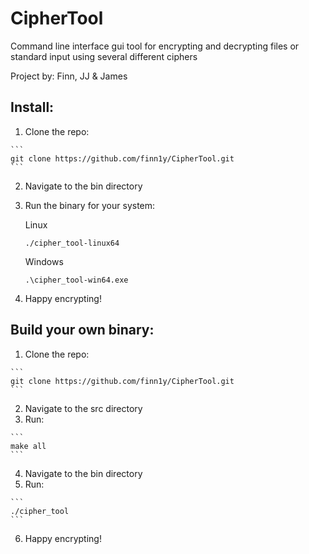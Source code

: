 # CipherTool

Command line interface gui tool for encrypting and decrypting files or standard input using several different ciphers

Project by: Finn, JJ & James

## Install:
  1. Clone the repo:
  
    ```
    git clone https://github.com/finn1y/CipherTool.git
    ```
    
  2. Navigate to the bin directory
  3. Run the binary for your system:
      
        Linux
        ```
        ./cipher_tool-linux64
        ```
        Windows
        ```
        .\cipher_tool-win64.exe
        ```
        
  4. Happy encrypting!

## Build your own binary:
  1. Clone the repo:

    ```
    git clone https://github.com/finn1y/CipherTool.git
    ```
    
  2. Navigate to the src directory
  3. Run: 
    
    ```
    make all
    ```

  4. Navigate to the bin directory
  5. Run: 

    ```
    ./cipher_tool
    ```
    
  6. Happy encrypting!
